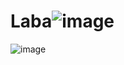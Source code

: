 # Laba![image](https://github.com/Foxindocs/Laba/assets/147495965/b8c33ef8-9ffe-4c77-b458-b00aba3ff702)
![image](https://github.com/Foxindocs/Laba/assets/147495965/6f9bb1d3-b95d-44a5-bbe2-01ceaacda12a)

